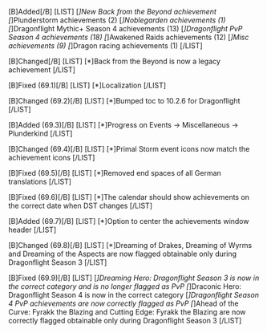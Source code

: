 [B]Added[/B]
[LIST]
[*]New Back from the Beyond achievement
[*]Plunderstorm achievements (2)
[*]Noblegarden achievements (1)
[*]Dragonflight Mythic+ Season 4 achievements (13)
[*]Dragonflight PvP Season 4 achievements (18)
[*]Awakened Raids achievements (12)
[*]Misc achievements (9)
[*]Dragon racing achievements (1)
[/LIST]

[B]Changed[/B]
[LIST]
[*]Back from the Beyond is now a legacy achievement
[/LIST]

[B]Fixed (69.1)[/B]
[LIST]
[*]Localization
[/LIST]

[B]Changed (69.2)[/B]
[LIST]
[*]Bumped toc to 10.2.6 for Dragonflight
[/LIST]

[B]Added (69.3)[/B]
[LIST]
[*]Progress on Events -> Miscellaneous -> Plunderkind
[/LIST]

[B]Changed (69.4)[/B]
[LIST]
[*]Primal Storm event icons now match the achievement icons
[/LIST]

[B]Fixed (69.5)[/B]
[LIST]
[*]Removed end spaces of all German translations
[/LIST]

[B]Fixed (69.6)[/B]
[LIST]
[*]The calendar should show achievements on the correct date when DST changes
[/LIST]

[B]Added (69.7)[/B]
[LIST]
[*]Option to center the achievements window header
[/LIST]

[B]Changed (69.8)[/B]
[LIST]
[*]Dreaming of Drakes, Dreaming of Wyrms and Dreaming of the Aspects are now flagged obtainable only during Dragonflight Season 3
[/LIST]

[B]Fixed (69.9)[/B]
[LIST]
[*]Dreaming Hero: Dragonflight Season 3 is now in the correct category and is no longer flagged as PvP
[*]Draconic Hero: Dragonflight Season 4 is now in the correct category
[*]Dragonflight Season 4 PvP achievements are now correctly flagged as PvP
[*]Ahead of the Curve: Fyrakk the Blazing and Cutting Edge: Fyrakk the Blazing are now correctly flagged obtainable only during Dragonflight Season 3
[/LIST]